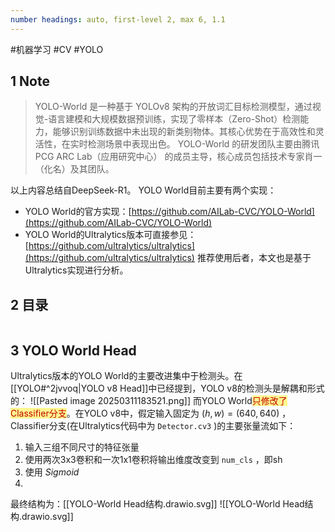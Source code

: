 ```yaml
---
number headings: auto, first-level 2, max 6, 1.1
---
```

#机器学习 #CV #YOLO

## 1 Note

> YOLO-World 是一种基于 YOLOv8 架构的开放词汇目标检测模型，通过视觉-语言建模和大规模数据预训练，实现了零样本（Zero-Shot）检测能力，能够识别训练数据中未出现的新类别物体。其核心优势在于高效性和灵活性，在实时检测场景中表现出色。
> YOLO-World 的研发团队主要由腾讯 PCG ARC Lab（应用研究中心） 的成员主导，核心成员包括技术专家肖一（化名）及其团队。

以上内容总结自DeepSeek-R1。
YOLO World目前主要有两个实现：
- YOLO World的官方实现：[https://github.com/AILab-CVC/YOLO-World](https://github.com/AILab-CVC/YOLO-World)
- YOLO World的Ultralytics版本可直接参见：[https://github.com/ultralytics/ultralytics](https://github.com/ultralytics/ultralytics)
推荐使用后者，本文也是基于Ultralytics实现进行分析。

## 2 目录

```toc
```

## 3 YOLO World Head

Ultralytics版本的YOLO World的主要改进集中于检测头。在[[YOLO#^2jvvoq|YOLO v8 Head]]中已经提到，YOLO v8的检测头是解耦和形式的：
	![[Pasted image 20250311183521.png]]
而YOLO World<span style="background:#fff88f"><font color="#c00000">只修改了Classifier分支</font></span>。在YOLO v8中，假定输入固定为 $(h, w)=(640, 640)$ ，Classifier分支(在Ultralytics代码中为 `Detector.cv3` )的主要张量流如下：
1. 输入三组不同尺寸的特征张量
2. 使用两次3x3卷积和一次1x1卷积将输出维度改变到 `num_cls` ，即sh
3. 使用 $Sigmoid$ 
4. 






最终结构为：[[YOLO-World Head结构.drawio.svg]]
![[YOLO-World Head结构.drawio.svg]]